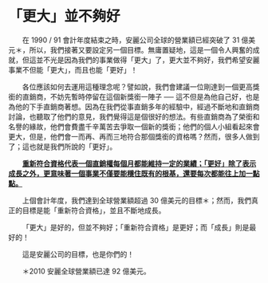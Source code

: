 # 「更大」並不夠好

  在 1990 / 91 會計年度結束之時，安麗公司全球的營業額已經突破了 31 億美元＊，所以，我們接著又要設定另一個目標。無庸置疑地，這是一個令人興奮的成就，但這並不光是因為我們的事業做得「更大」了，更大並不夠好，我們希望安麗事業不但能「更大」，而且也能「更好」！

  各位應該如何去運用這種理念呢？譬如說，我們會建議一位剛達到一個更高獎銜的直銷商，不妨先暫時停留在這個新獎銜一陣子 ── 這不但是為他自己好，也是為他的下手直銷商著想。因為在我們從事直銷多年的經驗中，經過不斷地和直銷商討論，也聽取了他們的意見，我們覺得這是個很好的想法。有些直銷商為了榮銜和名譽的緣故，他們會費盡千辛萬苦去爭取一個新的獎銜；他們的個人小組看起來會更大，但是，他們會一而再、再而三地符合那個獎銜的資格嗎？然而，很多人做到了；這也就是我們所說的「更好」。

  [**重新符合資格代表一個直銷權每個月都能維持一定的業績；「更好」除了表示成長之外，更意味著一個事業不僅要能穩住既有的根基，還要每次都能往上加一點點。**](geng-da-bu-hao.md)

  上個會計年度，我們達到全球營業額超過 30 億美元的目標＊；然而，我們真正的目標是能「重新符合資格」，並且不斷地成長。

  「更大」是好的，但並不夠好；「重新符合資格」是更好；而「成長」則是最好的！

  這是安麗公司的目標，也是你們的！

  ＊2010 安麗全球營業額已達 92 億美元。


